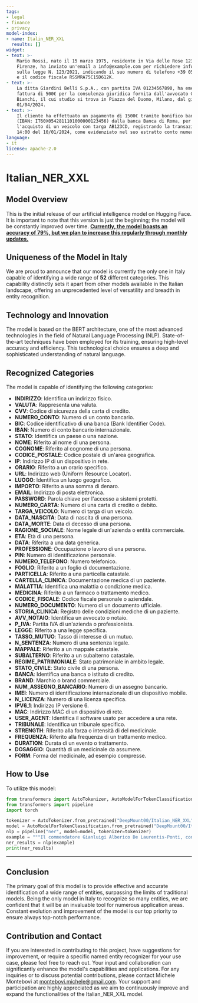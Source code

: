 ```yaml
---
tags:
- legal
- finance
- privacy
model-index:
- name: Italin_NER_XXL
  results: []
widget:
- text: >-
    Mario Rossi, nato il 15 marzo 1975, residente in Via delle Rose 123, 50122
    Firenze, ha inviato un'email a info@example.com per richiedere informazioni
    sulla legge N. 123/2021, indicando il suo numero di telefono +39 0551234567
    e il codice fiscale RSSMRA75C15D612K.
- text: >-
    La ditta Giardini Belli S.p.A., con partita IVA 01234567890, ha emesso una
    fattura di 500€ per la consulenza giuridica fornita dall'avvocato Giulia
    Bianchi, il cui studio si trova in Piazza del Duomo, Milano, dal giorno
    01/04/2024.
- text: >-
    Il cliente ha effettuato un pagamento di 1500€ tramite bonifico bancario
    (IBAN: IT60X0542811101000000123456) dalla banca Banca di Roma, per
    l'acquisto di un veicolo con targa AB123CD, registrando la transazione alle
    14:00 del 10/01/2024, come evidenziato nel suo estratto conto numero 7890.
language:
- it
license: apache-2.0
---
```



# Italian_NER_XXL

## Model Overview
This is the initial release of our artificial intelligence model on Hugging Face. It is important to note that this version is just the beginning; the model will be constantly improved over time. <u>**Currently, the model boasts an accuracy of 79%, but we plan to increase this regularly through monthly updates.**</u>

## Uniqueness of the Model in Italy
We are proud to announce that our model is currently the only one in Italy capable of identifying a wide range of **52** different categories. This capability distinctly sets it apart from other models available in the Italian landscape, offering an unprecedented level of versatility and breadth in entity recognition.

## Technology and Innovation
The model is based on the BERT architecture, one of the most advanced technologies in the field of Natural Language Processing (NLP). State-of-the-art techniques have been employed for its training, ensuring high-level accuracy and efficiency. This technological choice ensures a deep and sophisticated understanding of natural language.

## Recognized Categories
The model is capable of identifying the following categories:
- **INDIRIZZO**: Identifica un indirizzo fisico.
- **VALUTA**: Rappresenta una valuta.
- **CVV**: Codice di sicurezza della carta di credito.
- **NUMERO_CONTO**: Numero di un conto bancario.
- **BIC**: Codice identificativo di una banca (Bank Identifier Code).
- **IBAN**: Numero di conto bancario internazionale.
- **STATO**: Identifica un paese o una nazione.
- **NOME**: Riferito al nome di una persona.
- **COGNOME**: Riferito al cognome di una persona.
- **CODICE_POSTALE**: Codice postale di un'area geografica.
- **IP**: Indirizzo IP di un dispositivo in rete.
- **ORARIO**: Riferito a un orario specifico.
- **URL**: Indirizzo web (Uniform Resource Locator).
- **LUOGO**: Identifica un luogo geografico.
- **IMPORTO**: Riferito a una somma di denaro.
- **EMAIL**: Indirizzo di posta elettronica.
- **PASSWORD**: Parola chiave per l'accesso a sistemi protetti.
- **NUMERO_CARTA**: Numero di una carta di credito o debito.
- **TARGA_VEICOLO**: Numero di targa di un veicolo.
- **DATA_NASCITA**: Data di nascita di una persona.
- **DATA_MORTE**: Data di decesso di una persona.
- **RAGIONE_SOCIALE**: Nome legale di un'azienda o entità commerciale.
- **ETA**: Età di una persona.
- **DATA**: Riferita a una data generica.
- **PROFESSIONE**: Occupazione o lavoro di una persona.
- **PIN**: Numero di identificazione personale.
- **NUMERO_TELEFONO**: Numero telefonico.
- **FOGLIO**: Riferito a un foglio di documentazione.
- **PARTICELLA**: Riferito a una particella catastale.
- **CARTELLA_CLINICA**: Documentazione medica di un paziente.
- **MALATTIA**: Identifica una malattia o condizione medica.
- **MEDICINA**: Riferito a un farmaco o trattamento medico.
- **CODICE_FISCALE**: Codice fiscale personale o aziendale.
- **NUMERO_DOCUMENTO**: Numero di un documento ufficiale.
- **STORIA_CLINICA**: Registro delle condizioni mediche di un paziente.
- **AVV_NOTAIO**: Identifica un avvocato o notaio.
- **P_IVA**: Partita IVA di un'azienda o professionista.
- **LEGGE**: Riferito a una legge specifica.
- **TASSO_MUTUO**: Tasso di interesse di un mutuo.
- **N_SENTENZA**: Numero di una sentenza legale.
- **MAPPALE**: Riferito a un mappale catastale.
- **SUBALTERNO**: Riferito a un subalterno catastale.
- **REGIME_PATRIMONIALE**: Stato patrimoniale in ambito legale.
- **STATO_CIVILE**: Stato civile di una persona.
- **BANCA**: Identifica una banca o istituto di credito.
- **BRAND**: Marchio o brand commerciale.
- **NUM_ASSEGNO_BANCARIO**: Numero di un assegno bancario.
- **IMEI**: Numero di identificazione internazionale di un dispositivo mobile.
- **N_LICENZA**: Numero di una licenza specifica.
- **IPV6_1**: Indirizzo IP versione 6.
- **MAC**: Indirizzo MAC di un dispositivo di rete.
- **USER_AGENT**: Identifica il software usato per accedere a una rete.
- **TRIBUNALE**: Identifica un tribunale specifico.
- **STRENGTH**: Riferito alla forza o intensità di del medicinale.
- **FREQUENZA**: Riferito alla frequenza di un trattamento medico.
- **DURATION**: Durata di un evento o trattamento.
- **DOSAGGIO**: Quantità di un medicinale da assumere.
- **FORM**: Forma del medicinale, ad esempio compresse.

## How to Use
To utilize this model:

```python
from transformers import AutoTokenizer, AutoModelForTokenClassification
from transformers import pipeline
import torch

tokenizer = AutoTokenizer.from_pretrained("DeepMount00/Italian_NER_XXL")
model = AutoModelForTokenClassification.from_pretrained("DeepMount00/Italian_NER_XXL", ignore_mismatched_sizes=True)
nlp = pipeline("ner", model=model, tokenizer=tokenizer)
example = """Il commendatore Gianluigi Alberico De Laurentis-Ponti, con residenza legale in Corso Imperatrice 67,  Torino, avente codice fiscale DLNGGL60B01L219P, è amministratore delegato della "De Laurentis Advanced Engineering Group S.p.A.",  che si trova in Piazza Affari 32, Milano (MI); con una partita IVA di 09876543210, la società è stata recentemente incaricata  di sviluppare una nuova linea di componenti aerospaziali per il progetto internazionale di esplorazione di Marte."""
ner_results = nlp(example)
print(ner_results)
```
---

## Conclusion
The primary goal of this model is to provide effective and accurate identification of a wide range of entities, surpassing the limits of traditional models. Being the only model in Italy to recognize so many entities, we are confident that it will be an invaluable tool for numerous application areas. Constant evolution and improvement of the model is our top priority to ensure always top-notch performance.

## Contribution and Contact

If you are interested in contributing to this project, have suggestions for improvement, or require a specific named entity recognizer for your use case, please feel free to reach out. Your input and collaboration can significantly enhance the model's capabilities and applications. For any inquiries or to discuss potential contributions, please contact Michele Montebovi at [montebovi.michele@gmail.com](mailto:montebovi.michele@gmail.com). Your support and participation are highly appreciated as we aim to continuously improve and expand the functionalities of the Italian_NER_XXL model.